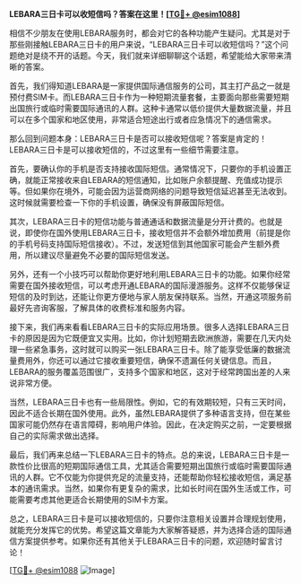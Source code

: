 **LEBARA三日卡可以收短信吗？答案在这里！[[TG💪+ @esim1088](https://t.me/s/esim1088)]**

相信不少朋友在使用LEBARA服务时，都会对它的各种功能产生疑问。尤其是对于那些刚接触LEBARA三日卡的用户来说，“LEBARA三日卡可以收短信吗？”这个问题绝对是绕不开的话题。今天，我们就来详细聊聊这个话题，希望能给大家带来清晰的答案。

首先，我们得知道LEBARA是一家提供国际通信服务的公司，其主打产品之一就是预付费SIM卡。而LEBARA三日卡作为一种短期流量套餐，主要面向那些需要短期出国旅行或临时需要国际通讯的人群。这种卡通常以低价提供大量数据流量，并且可以在多个国家和地区使用，非常适合短途出行或者应急情况下的通信需求。

那么回到问题本身：LEBARA三日卡是否可以接收短信呢？答案是肯定的！LEBARA三日卡是可以接收短信的，不过这里有一些细节需要注意。

首先，要确认你的手机是否支持接收国际短信。通常情况下，只要你的手机设置正确，就能正常接收来自LEBARA的短信通知，比如账户余额提醒、充值成功提示等。但如果你在境外，可能会因为运营商网络的问题导致短信延迟甚至无法收到。这时候就需要检查一下你的手机设置，确保没有屏蔽国际短信。

其次，LEBARA三日卡的短信功能与普通通话和数据流量是分开计费的。也就是说，即使你在国外使用LEBARA三日卡，接收短信并不会额外增加费用（前提是你的手机号码支持国际短信接收）。不过，发送短信到其他国家可能会产生额外费用，所以建议尽量避免不必要的国际短信发送。

另外，还有一个小技巧可以帮助你更好地利用LEBARA三日卡的功能。如果你经常需要在国外接收短信，可以考虑开通LEBARA的国际漫游服务。这样不仅能够保证短信的及时到达，还能让你更方便地与家人朋友保持联系。当然，开通这项服务前最好先咨询客服，了解具体的收费标准和服务内容。

接下来，我们再来看看LEBARA三日卡的实际应用场景。很多人选择LEBARA三日卡的原因是因为它既便宜又实用。比如，你计划短期去欧洲旅游，需要在几天内处理一些紧急事务，这时就可以购买一张LEBARA三日卡。除了能享受低廉的数据流量费用外，你还可以通过它接收重要短信，确保不遗漏任何关键信息。而且，LEBARA的服务覆盖范围很广，支持多个国家和地区，这对于经常跨国出差的人来说非常方便。

当然，LEBARA三日卡也有一些局限性。例如，它的有效期较短，只有三天时间，因此不适合长期在国外使用。此外，虽然LEBARA提供了多种语言支持，但在某些国家可能仍然存在语言障碍，影响用户体验。因此，在决定购买之前，一定要根据自己的实际需求做出选择。

最后，我们再来总结一下LEBARA三日卡的特点。总的来说，LEBARA三日卡是一款性价比很高的短期国际通信工具，尤其适合需要短期出国旅行或临时需要国际通讯的人群。它不仅能为你提供充足的流量支持，还能帮助你轻松接收短信，满足基本的通讯需求。当然，如果你有更复杂的需求，比如长时间在国外生活或工作，可能需要考虑其他更适合长期使用的SIM卡方案。

总之，LEBARA三日卡是可以接收短信的，只要你注意相关设置并合理规划使用，就能充分发挥它的优势。希望这篇文章能为大家解答疑惑，并为选择合适的国际通信方案提供参考。如果你还有其他关于LEBARA三日卡的问题，欢迎随时留言讨论！

[[TG💪+ @esim1088](https://t.me/s/esim1088) ![Image](https://i.postimg.cc/4NQfJmqS/Snipaste-2025-05-13-00-14-12.png)]